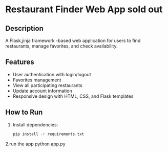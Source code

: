 # Restaurant Finder Web App sold out

## Description
A Flask,jinja framework -based web application for users to find restaurants, manage favorites, and check availability.

## Features
- User authentication with login/logout
- Favorites management
- View all participating restaurants
- Update account information
- Responsive design with HTML, CSS, and Flask templates

## How to Run
1. Install dependencies:
   ```bash
   pip install -r requirements.txt
2.run the app
     python app.py
